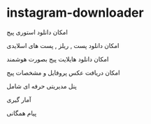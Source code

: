 # instagram-downloader
امکان دانلود استوری پیج

امکان دانلود پست , ریلز , پست های اسلایدی

امکان دانلود هایلایت پیج بصورت هوشمند

امکان دریافت عکس پروفایل و مشخصات پیج

پنل مدیریتی حرفه ای شامل

آمار گیری

پیام همگانی
